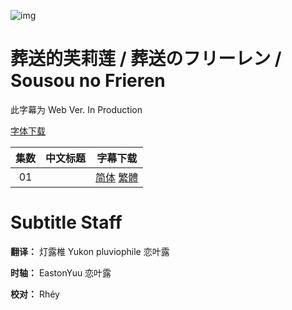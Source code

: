 ![img]()

# 葬送的芙莉莲 / 葬送のフリーレン / Sousou no Frieren

此字幕为 Web Ver. In Production

[字体下载]()

|集数|中文标题|字幕下载|
|:-:|:-:|:-:|
|01||[简体]() [繁體]()|

# Subtitle Staff

**翻译：** 灯露椎 Yukon pluviophile 恋叶露

**时轴：** EastonYuu 恋叶露

**校对：**  Rhéy
